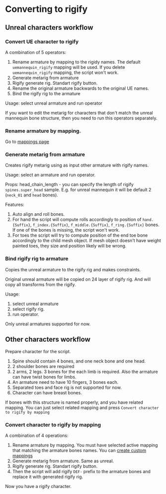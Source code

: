 # Converting to rigify

## Unreal characters workflow
### Convert UE character to rigify

A combination of 5 operators:

1. Rename armature by mapping to the rigidy names. The default `uemannequin_rigify` mapping will be used. If you delete `uemannequin_rigify` mapping, the script won't work. 
2. Generate metarig from armature
3. Rigify generate rig. Standart rigify button. 
4. Rename the original armature backwards to the original UE names.
5. Bind the rigify rig to the armature

Usage: select unreal armature and run operator

If you want to edit the metarig for characters that don't match the unreal mannequin bone structure, then you need to run this operators separately.

### Rename armature by mapping. 
Go to [mappings page](./mappings.md)

### Generate metarig from armature

Creates rigify metarig using as input other armature with rigify names.

Usage: select an armature and run operator. 

Props: 
head_chain_length - you can specify the length of rigify `spines.super_head` sample. E.g. for unreal mannequin it will be default 2 (`neck_01` and `head` bones).

Features: 
1. Auto align and roll bones. 
2. For hand the script will compute rolls accordingly to position of `hand.{Suffix}`, `f_index.{Suffix}`, `f_middle.{Suffix}`, `f_ring.{Suffix}` bones. 
If one of the bones is missing, the script won't work.
3. For toes the script will try to compute position of the end toe bone accordingly to the child mesh object.
If mesh object doesn't have weight painted toes, they size and position likely will be wrong. 

### Bind rigify rig to armature

Copies the unreal armature to the rigify rig and makes constraints. 

Original unreal armature will be copied on 24 layer of rigify rig. And will copy all transforms from the rigify.

Usage: 
1. select unreal armature
2. select rigify rig.
3. run operator. 

Only unreal armatures supported for now.

## Other characters workflow

Prepare character for the script. 

1. Spine should contain 4 bones, and one neck bone and one head. 
2. 2 shoulder bones are required
3. 2 arms, 2 legs. 3 bones for the each limb is required. Also the armature can have twist bones for limbs.
4. An armature need to have 10 fingers, 3 bones each. 
5. Separated toes and face rig is not supported for now. 
6. Character can have breast bones.

If bones with this structure is named properly, and you have related mapping. You can just select related mapping and press `Convert character to rigify by mapping`

### Convert character to rigify by mapping

A combination of 4 operations:

1. Rename armature by mapping. You must have selected active mapping that matching the armature bones names. You can [create custom mappings](./mappings.md)
2. Generate metarig from armature. Same as unreal.
3. Rigify generate rig. Standart rigify button. 
4. Then the script will add rigify `DEF-` prefix to the armature bones and replace it with generated rigify rig. 

Now you have a rigify character. 
